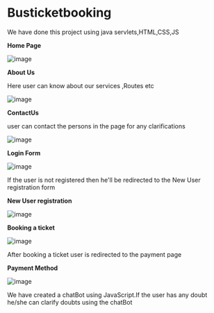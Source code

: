 # Busticketbooking
We have done this project using java servlets,HTML,CSS,JS

**Home Page**

![image](https://user-images.githubusercontent.com/101186430/158006981-1b0af80e-91c5-41b9-bfea-eed9f3d13e18.png)

**About Us**

Here user can know about our services ,Routes etc

![image](https://user-images.githubusercontent.com/101186430/158007010-29ffd759-e81c-46c2-a866-582a8d13f4ee.png)

**ContactUs**

user can contact the persons in the page for any clarifications

![image](https://user-images.githubusercontent.com/101186430/158007022-7fc529d3-e7a7-48ac-8999-6895574bf475.png)


**Login Form**

![image](https://user-images.githubusercontent.com/101186430/158006569-56d33dea-0f9b-4c4b-8c73-f6bd81352dc5.png)

If the user is not registered then he'll be redirected to the New User registration form

**New User registration**

 ![image](https://user-images.githubusercontent.com/101186430/158006663-c95354c8-18d0-42f3-bdaf-0911fb5ece93.png)
 
**Booking a ticket**

![image](https://user-images.githubusercontent.com/101186430/158006905-d2316a39-1598-4aff-8cfa-c474498fb7f7.png)

After booking a ticket user is redirected to the payment page

**Payment Method**

![image](https://user-images.githubusercontent.com/101186430/158006925-4b1e02b3-80fe-4e77-9d76-842c3d16aa87.png)

We have created a chatBot using JavaScript.If the user has any doubt he/she can clarify doubts using the chatBot
